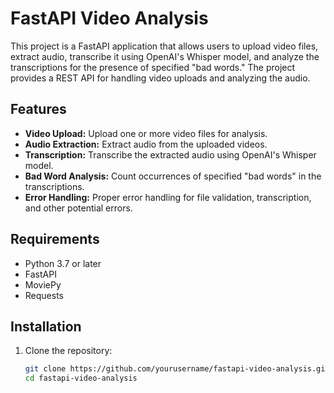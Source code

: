 # FastAPI Video Analysis

This project is a FastAPI application that allows users to upload video files, extract audio, transcribe it using OpenAI's Whisper model, and analyze the transcriptions for the presence of specified "bad words." The project provides a REST API for handling video uploads and analyzing the audio.

## Features

- **Video Upload:** Upload one or more video files for analysis.
- **Audio Extraction:** Extract audio from the uploaded videos.
- **Transcription:** Transcribe the extracted audio using OpenAI's Whisper model.
- **Bad Word Analysis:** Count occurrences of specified "bad words" in the transcriptions.
- **Error Handling:** Proper error handling for file validation, transcription, and other potential errors.

## Requirements

- Python 3.7 or later
- FastAPI
- MoviePy
- Requests

## Installation

1. Clone the repository:

   ```bash
   git clone https://github.com/yourusername/fastapi-video-analysis.git
   cd fastapi-video-analysis
